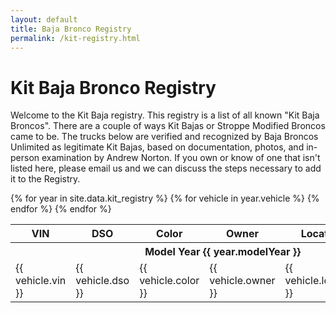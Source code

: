 ```yaml
---
layout: default
title: Baja Bronco Registry
permalink: /kit-registry.html
---
```

# Kit Baja Bronco Registry

Welcome to the Kit Baja registry. This registry is a list of all known "Kit Baja Broncos". There are a couple of ways Kit Bajas or Stroppe Modified Broncos came to be. The trucks below are verified and recognized by Baja Broncos Unlimited as legitimate Kit Bajas, based on documentation, photos, and in-person examination by Andrew Norton. If you own or know of one that isn't listed here, please email us and we can discuss the steps necessary to add it to the Registry.

<table>
    <tr>
        <th>VIN</th>
        <th>DSO</th>
        <th>Color</th>
        <th>Owner</th>
        <th>Location</th>
        <th>Email</th>
    </tr>
    {% for year in site.data.kit_registry %}
        <tr>
            <th colspan="6">
                Model Year {{ year.modelYear }}
            </th>
        </tr>
        {% for vehicle in year.vehicle %}
            <tr>
                <td>
                    {{ vehicle.vin }}
                </td>
                <td>
                    {{ vehicle.dso }}
                </td>
                <td>
                    {{ vehicle.color }}
                </td>
                <td>
                    {{ vehicle.owner }}
                </td>
                <td>
                    {{ vehicle.location }}
                </td>
                <td>
                    {{ vehicle.email }}
                </td>
            </tr>
        {% endfor %}
    {% endfor %}
</table>